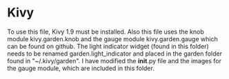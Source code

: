 # Kivy

To use this file, Kivy 1.9 must be installed. Also this file uses the knob module kivy.garden.knob and the gauge module kivy.garden.gauge which can be found on github. The light indicator widget (found in this folder) needs to be renamed garden.light_indicator and placed in the garden folder found in "~/.kivy/garden".  I have modified the __init__.py file and the images for the gauge module, which are included in this folder. 
